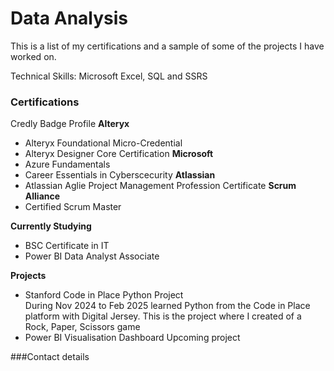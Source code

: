 # Data Analysis

This is a list of my certifications and a sample of some of the projects I have worked on.

Technical Skills: Microsoft Excel, SQL and SSRS

### Certifications 
Credly Badge Profile
**Alteryx**
- Alteryx Foundational Micro-Credential
- Alteryx Designer Core Certification
**Microsoft**
- Azure Fundamentals
- Career Essentials in Cyberscecurity
**Atlassian**
- Atlassian Aglie Project Management Profession Certificate
**Scrum Alliance**
- Certified Scrum Master
  
**Currently Studying**
- BSC Certificate in IT
- Power BI Data Analyst Associate

**Projects**
- Stanford Code in Place Python Project  
  During Nov 2024 to Feb 2025 learned Python from the Code in Place platform with Digital Jersey.
  This is the project where I created of a Rock, Paper, Scissors game
- Power BI Visualisation Dashboard
  Upcoming project

###Contact details
